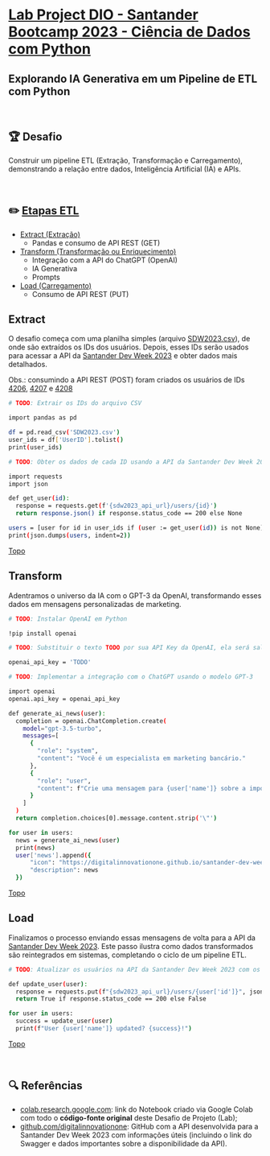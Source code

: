 # [Lab Project DIO - Santander Bootcamp 2023 - Ciência de Dados com Python](https://web.dio.me/project/explorando-ia-generativa-em-um-pipeline-de-etl-com-python/learning/691df7f1-e1ad-4fc7-b643-0d800ea3fee2?back=/track/santander-bootcamp-2023-ciencia-de-dados-com-python&tab=path&moduleId=undefined)

## **Explorando IA Generativa em um Pipeline de ETL com Python**

&nbsp;

## 🏆 Desafio
Construir um pipeline ETL (Extração, Transformação e Carregamento), demonstrando a relação entre dados, Inteligência Artificial (IA) e APIs. 

&nbsp;

## ✏️ [Etapas ETL](#etapas_etl)
- [Extract (Extração)](#extract)
	* Pandas e consumo de API REST (GET)
- [Transform (Transformação ou Enriquecimento)](#transform)
	* Integração com a API do ChatGPT (OpenAI)
	* IA Generativa
	* Prompts
- [Load (Carregamento)](#load)
	* Consumo de API REST (PUT)

## Extract 
O desafio começa com uma planilha simples (arquivo [SDW2023.csv](https://github.com/ana-karine/pipeline-ETL/blob/main/SDW2023.csv)), de onde são extraídos os IDs dos usuários. Depois, esses IDs serão usados para acessar a API da [Santander Dev Week 2023](https://sdw-2023-prd.up.railway.app/swagger-ui/index.html) e obter dados mais detalhados. 

Obs.: consumindo a API REST (POST) foram criados os usuários de IDs [4206](https://sdw-2023-prd.up.railway.app/users/4206), [4207](https://sdw-2023-prd.up.railway.app/users/4207) e [4208](https://sdw-2023-prd.up.railway.app/users/4208)

```sh
# TODO: Extrair os IDs do arquivo CSV

import pandas as pd

df = pd.read_csv('SDW2023.csv')
user_ids = df['UserID'].tolist()
print(user_ids)
```

```sh
# TODO: Obter os dados de cada ID usando a API da Santander Dev Week 2023

import requests
import json

def get_user(id):
  response = requests.get(f'{sdw2023_api_url}/users/{id}')
  return response.json() if response.status_code == 200 else None

users = [user for id in user_ids if (user := get_user(id)) is not None]
print(json.dumps(users, indent=2))
```
[Topo](#etapas_etl)

## Transform 
Adentramos o universo da IA com o GPT-3 da OpenAI, transformando esses dados em mensagens personalizadas de marketing. 

```sh
# TODO: Instalar OpenAI em Python

!pip install openai
```

```sh
# TODO: Substituir o texto TODO por sua API Key da OpenAI, ela será salva como uma variável de ambiente

openai_api_key = 'TODO'
```

```sh
# TODO: Implementar a integração com o ChatGPT usando o modelo GPT-3

import openai
openai.api_key = openai_api_key

def generate_ai_news(user):
  completion = openai.ChatCompletion.create(
    model="gpt-3.5-turbo",
    messages=[
      {
        "role": "system",
        "content": "Você é um especialista em marketing bancário."
      },
      {
        "role": "user",
        "content": f"Crie uma mensagem para {user['name']} sobre a importância dos investimentos (máximo de 100 caracteres e citando {user['name']} para que a mensagem seja personalizada)"
      }
    ]
  )
  return completion.choices[0].message.content.strip('\"')

for user in users:
  news = generate_ai_news(user)
  print(news)
  user['news'].append({
      "icon": "https://digitalinnovationone.github.io/santander-dev-week-2023-api/icons/insurance.svg",
      "description": news
  })
```
[Topo](#etapas_etl)

## Load 
Finalizamos o processo enviando essas mensagens de volta para a API da [Santander Dev Week 2023](https://sdw-2023-prd.up.railway.app/swagger-ui/index.html). Este passo ilustra como dados transformados são reintegrados em sistemas, completando o ciclo de um pipeline ETL.

```sh
# TODO: Atualizar os usuários na API da Santander Dev Week 2023 com os dados enriquecidos

def update_user(user):
  response = requests.put(f"{sdw2023_api_url}/users/{user['id']}", json=user)
  return True if response.status_code == 200 else False

for user in users:
  success = update_user(user)
  print(f"User {user['name']} updated? {success}!")
```
[Topo](#etapas_etl)

&nbsp;

## 🔍 Referências
- [colab.research.google.com](https://colab.research.google.com/drive/1SF_Q3AybFPozCcoFBptDSFbMk-6IVGF-?usp=sharing): link do Notebook criado via Google Colab com todo o **código-fonte original** deste Desafio de Projeto (Lab);
- [github.com/digitalinnovationone](https://github.com/digitalinnovationone/santander-dev-week-2023-api): GitHub com a API desenvolvida para a Santander Dev Week 2023 com informações úteis (incluindo o link do Swagger e dados importantes sobre a disponibilidade da API).

